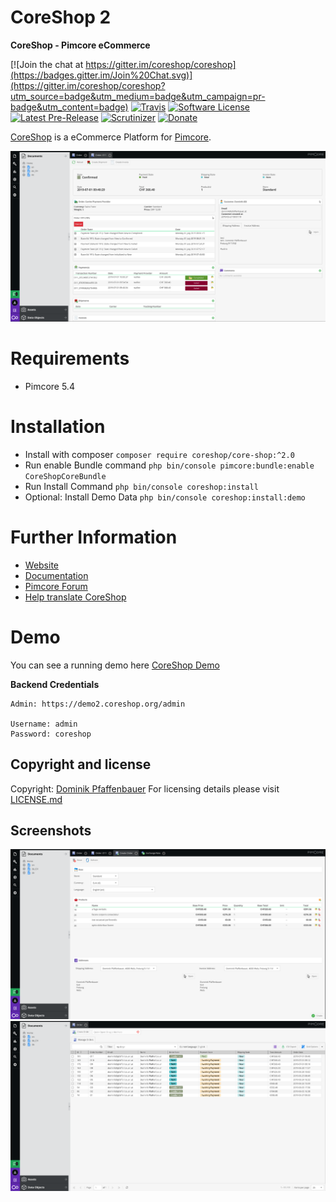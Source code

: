 # CoreShop 2

**CoreShop - Pimcore eCommerce**

[![Join the chat at https://gitter.im/coreshop/coreshop](https://badges.gitter.im/Join%20Chat.svg)](https://gitter.im/coreshop/coreshop?utm_source=badge&utm_medium=badge&utm_campaign=pr-badge&utm_content=badge)
[![Travis](https://img.shields.io/travis/coreshop/CoreShop.svg)](https://travis-ci.org/coreshop/CoreShop)
[![Software License](https://img.shields.io/badge/license-GPLv3-brightgreen.svg?style=flat)](LICENSE.md)
[![Latest Pre-Release](https://img.shields.io/packagist/vpre/coreshop/core-shop.svg)](https://www.packagist.org/packages/coreshop/core-shop)
[![Scrutinizer](https://img.shields.io/scrutinizer/g/coreshop/coreshop.svg)](https://www.scrutinizer-ci.com/g/coreshop/CoreShop/)
[![Donate](https://img.shields.io/badge/bitcoin-donate-yellow.svg)](https://www.coreshop.org/bitcoin)

[CoreShop](https://www.coreshop.org) is a eCommerce Platform for [Pimcore](http://www.pimcore.org).

![CoreShop Interface](docs/img/screenshot5.png)

# Requirements
* Pimcore 5.4

# Installation
 - Install with composer ```composer require coreshop/core-shop:^2.0```
 - Run enable Bundle command
    ```php bin/console pimcore:bundle:enable CoreShopCoreBundle```
 - Run Install Command
    `php bin/console coreshop:install`
 - Optional: Install Demo Data `php bin/console coreshop:install:demo`

# Further Information
 - [Website](https://www.coreshop.org)
 - [Documentation](https://www.coreshop.org/docs/latest)
 - [Pimcore Forum](https://talk.pimcore.org)
 - [Help translate CoreShop](https://crowdin.com/project/coreshop)

# Demo
You can see a running demo here [CoreShop Demo](https://demo2.coreshop.org)

**Backend Credentials**

```
Admin: https://demo2.coreshop.org/admin

Username: admin
Password: coreshop
```

## Copyright and license 
Copyright: [Dominik Pfaffenbauer](https://www.pfaffenbauer.at)
For licensing details please visit [LICENSE.md](LICENSE.md) 

## Screenshots
![CoreShop Interface](docs/img/screenshot5-2.png)
![CoreShop Interface](docs/img/screenshot5-3.png)
